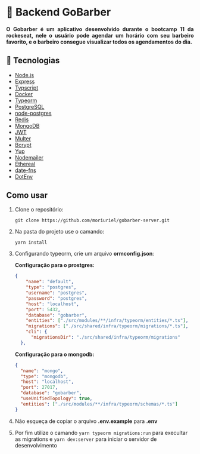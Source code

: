 <h1>
  🏅 Backend GoBarber
</h1>
<h4 align="justify">
  O Gobarber é um aplicativo desenvolvido durante o bootcamp 11 da rockeseat, nele o usuário pode agendar um horário com seu barbeiro favorito, e o barbeiro consegue visualizar todos os agendamentos do dia.
</h4>

## 🚀 Tecnologias

- [Node.js](https://nodejs.org/en/)
- [Express](https://expressjs.com/)
- [Typscript](https://www.typescriptlang.org/)
- [Docker](https://www.docker.com/docker-community)
- [Typeorm](https://typeorm.io/#/)
- [PostgreSQL](https://www.postgresql.org/)
- [node-postgres](https://www.npmjs.com/package/pg)
- [Redis](https://redis.io/)
- [MongoDB](https://www.mongodb.com/)
- [JWT](https://jwt.io/)
- [Multer](https://github.com/expressjs/multer)
- [Bcrypt](https://www.npmjs.com/package/bcrypt)
- [Yup](https://www.npmjs.com/package/yup)
- [Nodemailer](https://nodemailer.com/about/)
- [Ethereal](https://ethereal.email/)
- [date-fns](https://date-fns.org/)
- [DotEnv](https://www.npmjs.com/package/dotenv)

## Como usar

1.  Clone o repositório:

    `git clone https://github.com/moriuriel/gobarber-server.git`

2.  Na pasta do projeto use o camando:

    `yarn install`

3.  Configurando typeorm, crie um arquivo **ormconfig.json**:

    **Configuração para o prostgres:**

    ```json
    {
        "name": "default",
        "type": "postgres",
        "username": "postgres",
        "password": "postgres",
        "host": "localhost",
        "port": 5432,
        "database": "gobarber",
        "entities": ["./src/modules/**/infra/typeorm/entities/*.ts"],
        "migrations": ["./src/shared/infra/typeorm/migrations/*.ts"],
        "cli": {
          "migrationsDir": "./src/shared/infra/typeorm/migrations"
      },
    ```

    **Configuração para o mongodb:**

    ```json
    {
      "name": "mongo",
      "type": "mongodb",
      "host": "localhost",
      "port": 27017,
      "database": "gobarber",
      "useUnifiedTopology": true,
      "entities": ["./src/modules/**/infra/typeorm/schemas/*.ts"]
    }
    ```

4.  Não esqueça de copiar o arquivo **.env.example** para **.env**

5) Por fim utilize o camando `yarn typeorm migrations:run` para execultar as migrations e `yarn dev:server` para iniciar o servidor de desenvolvimento
